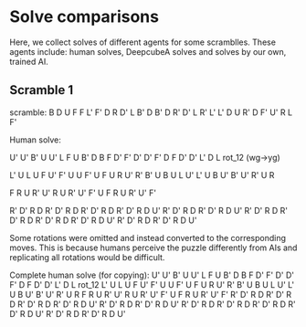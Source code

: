 # Solve comparisons
Here, we collect solves of different agents for some scramblles. These agents include: human solves, DeepcubeA solves and solves by our own, trained AI.

## Scramble 1
scramble:
B D U F F L' F' D R D' L B' D B' D R' D' L R' L' L' D U R' D F' U' R L F'

Human solve:
<!-- solve white layer -->
U' U' B' U U' L F U B' D B F D' F' D' D' F' D F D' D' L' D L rot_12 (wg->yg)
<!-- solve middle edges -->
L' U L U F U' F' U U F' U F U R U' R' B' U B U L U' L' U B U' B' U' R' U R
<!-- solve yellow edges -->
F R U R' U' R U R' U' F' U F R U R' U' F'
<!-- solve yellow corners -->
R' D' R D R' D' R D R' D' R D R' D' R D U'
R' D' R D R' D' R D U'
R' D' R D R' D' R D R' D' R D R' D' R D U'
R' D' R D R' D' R D U'

Some rotations were omitted and instead converted to the corresponding moves. This is because humans perceive the puzzle differently from AIs and replicating all rotations would be difficult.

Complete human solve (for copying):
U' U' B' U U' L F U B' D B F D' F' D' D' F' D F D' D' L' D L rot_12 L' U L U F U' F' U U F' U F U R U' R' B' U B U L U' L' U B U' B' U' R' U R F R U R' U' R U R' U' F' U F R U R' U' F' R' D' R D R' D' R D R' D' R D R' D' R D U' R' D' R D R' D' R D U' R' D' R D R' D' R D R' D' R D R' D' R D U' R' D' R D R' D' R D U'

